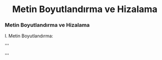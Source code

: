 <h1 align="center">Metin Boyutlandırma ve Hizalama</h1>
<h3>Metin Boyutlandırma ve Hizalama</h3>
I. Metin Boyutlandırma:

'''




'''